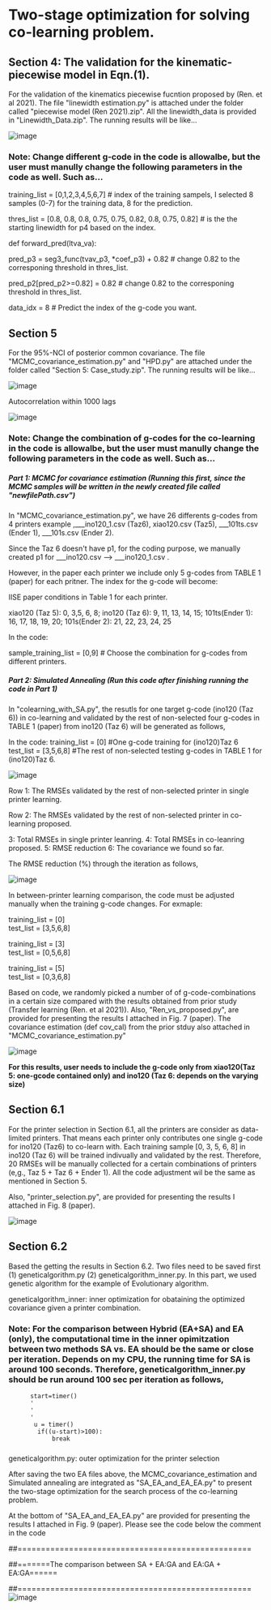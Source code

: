 # Two-stage optimization for solving co-learning problem. #

## Section 4: The validation for the kinematic-piecewise model in Eqn.(1). 

For the validation of the kinematics piecewise fucntion proposed by (Ren. et al 2021). The file "linewidth estimation.py" is attached under the folder called "piecewise model (Ren 2021).zip". All the linewidth_data is provided in "Linewidth_Data.zip". The running results will be like...

![image](https://user-images.githubusercontent.com/105607708/168645847-e6ca692e-465c-4e8e-8e44-9c8cf2c755d9.png)

### Note: Change different g-code in the code is allowalbe, but the user must manully change the following parameters in the code as well. Such as...

training_list = [0,1,2,3,4,5,6,7] # index of the training sampels, I selected 8 samples (0-7) for the training data, 8 for the prediction.

thres_list =  [0.8, 0.8, 0.8, 0.75, 0.75, 0.82, 0.8, 0.75, 0.82] # is the the starting linewidth for p4 based on the index.

def forward_pred(ltva_va):

  pred_p3 = seg3_func(tvav_p3, *coef_p3) + 0.82 # change 0.82 to the corresponing threshold in thres_list.

  pred_p2[pred_p2>=0.82] = 0.82 # change 0.82 to the corresponing threshold in thres_list.

  data_idx = 8 # Predict the index of the g-code you want.
  
## Section 5 ##
For the 95%-NCI of posterior common covariance. The file "MCMC_covariance_estimation.py" and "HPD.py" are attached under the folder called "Section 5: Case_study.zip". The running results will be like...

![image](https://user-images.githubusercontent.com/105607708/168651711-422e97e7-2b02-4bb1-b140-4a34766af7c1.png)

Autocorrelation within 1000 lags

![image](https://user-images.githubusercontent.com/105607708/168652316-208be8b1-d52b-4e34-abc9-ed5a04c19ab7.png)


### Note: Change the combination of g-codes for the co-learning in the code is allowalbe, but the user must manully change the following parameters in the code as well. Such as...

##### Part 1: MCMC for covariance estimation (Running this first, since the MCMC samples will be written in the newly created file called "newfilePath.csv") #####
In "MCMC_covariance_estimation.py", we have 26 differents g-codes from 4 printers example ,___ino120_1.csv (Taz6), xiao120.csv (Taz5), ___101ts.csv (Ender 1), ___101s.csv (Ender 2).

Since the Taz 6 doesn't have p1, for the coding purpose, we manually created p1 for ___ino120.csv --> ___ino120_1.csv .

However, in the paper each printer we include only 5 g-codes from TABLE 1 (paper) for each pritner. The index for the g-code will become:

IISE paper conditions in Table 1 for each printer.

xiao120 (Taz 5): 0, 3,5, 6, 8;  ino120 (Taz 6): 9, 11, 13, 14, 15; 101ts(Ender 1): 16, 17, 18, 19, 20; 101s(Ender 2): 21, 22, 23, 24, 25

In the code:

sample_training_list = [0,9] # Choose the combination for g-codes from different printers. 

##### Part 2: Simulated Annealing (Run this code after finishing running the code in Part 1) #####

In "colearning_with_SA.py", the resutls for one target g-code (ino120 (Taz 6)) in co-learning and validated by the rest of non-selected four g-codes in TABLE 1 (paper) from ino120 (Taz 6) will be generated as follows,

In the code:
training_list = [0] #One g-code training for (ino120)Taz 6        
test_list = [3,5,6,8] #The rest of non-selected testing g-codes in TABLE 1 for (ino120)Taz 6.  

![image](https://user-images.githubusercontent.com/105607708/168660075-e533aa74-505f-43fc-9286-53fc57aab438.png)

Row 1: The RMSEs validated by the rest of non-selected printer in single printer learning. 

Row 2: The RMSEs validated by the rest of non-selected printer in co-learning proposed. 

3: Total RMSEs in single printer leanring. 4: Total RMSEs in co-leanring proposed. 5: RMSE reduction 6: The covariance we found so far. 

The RMSE reduction (%) through the iteration as follows,

![image](https://user-images.githubusercontent.com/105607708/168660127-590b60fb-6da4-43af-9600-f6105e225517.png)


In between-printer learning comparison, the code must be adjusted manually when the training g-code changes. For exmaple:

training_list = [0]       
test_list = [3,5,6,8] 

training_list = [3]       
test_list = [0,5,6,8] 

training_list = [5]       
test_list = [0,3,6,8] 

Based on code, we randomly picked a number of of g-code-combinations in a certain size compared with the results obtained from prior study (Transfer learning (Ren. et al 2021)). Also, "Ren_vs_proposed.py", are provided for presenting the results I attached in Fig. 7 (paper). The covariance estimation (def cov_cal) from the prior stduy also attached in "MCMC_covariance_estimation.py"

![image](https://user-images.githubusercontent.com/105607708/168661481-34143a3a-3541-4d40-9546-8c632ad5a30c.png)

**For this results, user needs to include the g-code only from xiao120(Taz 5: one-gcode contained only) and ino120 (Taz 6: depends on the varying size)** 


## Section 6.1 ##

For the printer selection in Section 6.1, all the printers are consider as data-limited printers. That means each printer only contributes one single g-code for ino120 (Taz6) to co-learn with. Each training sample [0, 3, 5, 6, 8] in ino120 (Taz 6) will be trained indivually and validated by the rest. Therefore, 20 RMSEs will be manually collected for a certain combinations of printers (e,g., Taz 5 + Taz 6 + Ender 1). All the code adjustment wil be the same as mentioned in Section 5.

Also, "printer_selection.py", are provided for presenting the results I attached in Fig. 8 (paper).

![image](https://user-images.githubusercontent.com/105607708/168665077-d3d1053b-e335-49cb-b8bd-a61e7467bf8f.png)


## Section 6.2 ##

Based the getting the results in Section 6.2. Two files need to be saved first (1) geneticalgorithm.py (2) geneticalgorithm_inner.py. In this part, we used genetic algorithm for the example of Evolutionary algorithm. 

geneticalgorithm_inner: inner optimization for obataining the optimized covariance given a printer combination.

### Note: For the comparison between Hybrid (EA+SA) and EA (only), the computational time in the inner opimitzation between two methods SA vs. EA should be the same or close per iteration. Depends on my CPU, the running time for SA is around 100 seconds. Therefore, geneticalgorithm_inner.py should be run around 100 sec per iteration as follows,
          start=timer()
          '
          '
          '
           u = timer()
            if((u-start)>100):
                break
 ###


geneticalgorithm.py: outer optimization for the printer selection


After saving the two EA files above, the MCMC_covariance_estimation and Simulated annealing are integrated as "SA_EA_and_EA_EA.py" to present the two-stage optimization for the search process of the co-learning problem. 


At the bottom of "SA_EA_and_EA_EA.py" are provided for presenting the results I attached in Fig. 9 (paper). Please see the code below the comment in the code

##==================================================

##=======The comparison between SA + EA:GA and EA:GA + EA:GA======

##==================================================
![image](https://user-images.githubusercontent.com/105607708/168667466-089ee15a-b5e7-4243-9c36-d77fbdfeeb41.png)

